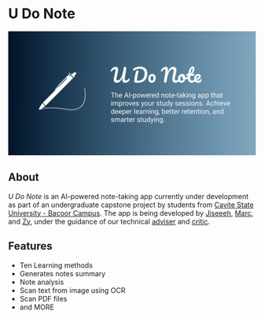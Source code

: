 # U Do Note

![Header](./assets/images/header.svg)

## About

*U Do Note* is an AI-powered note-taking app currently under development as part of an undergraduate capstone project by students from [Cavite State University - Bacoor Campus](https://cvsu.edu.ph/bacoor/). The app is being developed by [Jiseeeh](https://www.facebook.com/Jiseeeh/), [Marc](https://www.facebook.com/santosmarc14), and [Zy](https://www.facebook.com/santosmarc14), under the guidance of our technical [adviser](https://www.facebook.com/) and [critic](https://www.facebook.com/).

## Features

- Ten Learning methods
- Generates notes summary
- Note analysis
- Scan text from image using OCR
- Scan PDF files
- and MORE
